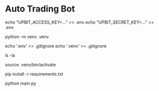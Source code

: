 # Auto Trading Bot

echo "UPBIT_ACCESS_KEY=..." >> .env
echo "UPBIT_SECRET_KEY=..." >> .env

python -m venv .venv

echo '.env'  >> .gitignore
echo '.venv' >> .gitignore

ls -la

source .venv/bin/activate

pip install -r requirements.txt

python main.py



